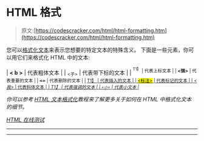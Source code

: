 # HTML 格式

> 原文:[https://codescracker.com/html/html-formatting.htm](https://codescracker.com/html/html-formatting.htm)

您可以[格式化文本](/html/html-text-formatting.htm)来表示您想要的特定文本的特殊含义。 下面是一些元素，你可以用它们来格式化 HTML 中的文本:

| **< b >** | 代表粗体文本 |
| <sub><子></sub> | 代表带下标的文本 |
| <sup><sup>T1】</sup> | 代表上标文本 |
| **<强>** | 代表重要的文本 |
| ~~<>~~ | 代表删除的文本 |
| <ins><ins>T1】</ins> | 代表插入的文本 |
| <mark><标注></mark> | 代表标记的文本 |
| *<我>* | 代表斜体文本 |
| *<em>T1】* | 代表强调的文本 |
| <small><小></small> | 代表小文本 |

你可以参考 [HTML 文本格式化](/html/html-text-formatting.htm)教程来了解更多关于如何在 HTML 中格式化文本 的细节。

[HTML 在线测试](/exam/showtest.php?subid=4)

* * *

* * *